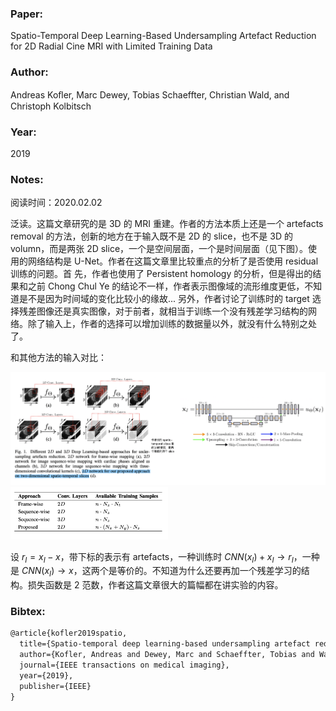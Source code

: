 ### Paper:

Spatio-Temporal Deep Learning-Based Undersampling Artefact Reduction for 2D Radial Cine MRI with Limited Training Data

### Author:

Andreas Koﬂer, Marc Dewey, Tobias Schaeffter, Christian Wald, and Christoph Kolbitsch

### Year:

2019

### Notes:

阅读时间：2020.02.02

泛读。这篇文章研究的是 3D 的 MRI 重建。作者的方法本质上还是一个 artefacts removal 的方法，创新的地方在于输入既不是 2D 的 slice，也不是 3D 的 volumn，而是两张 2D slice，一个是空间层面，一个是时间层面（见下图）。使用的网络结构是 U-Net。作者在这篇文章里比较重点的分析了是否使用 residual 训练的问题。首 先，作者也使用了 Persistent homology 的分析，但是得出的结果和之前 Chong Chul Ye 的结论不一样，作者表示图像域的流形维度更低，不知道是不是因为时间域的变化比较小的缘故... 另外，作者讨论了训练时的 target 选择残差图像还是真实图像，对于前者，就相当于训练一个没有残差学习结构的网络。除了输入上，作者的选择可以增加训练的数据量以外，就没有什么特别之处了。

和其他方法的输入对比：

<img src="https://raw.githubusercontent.com/Theodore-PKU/pictures/master/%E6%88%AA%E5%B1%8F2020-02-02%E4%B8%8B%E5%8D%887.28.01.png"/>

<img src="https://raw.githubusercontent.com/Theodore-PKU/pictures/master/%E6%88%AA%E5%B1%8F2020-02-02%E4%B8%8B%E5%8D%887.28.33.png" width="50%"/>

设 $r_I = x_I - x$，带下标的表示有 artefacts，一种训练时 $CNN(x_I) + x_I \rightarrow r_I$，一种是 $CNN(x_I)  \rightarrow x$，这两个是等价的。不知道为什么还要再加一个残差学习的结构。损失函数是 2 范数，作者这篇文章很大的篇幅都在讲实验的内容。

### Bibtex:

```latex
@article{kofler2019spatio,
  title={Spatio-temporal deep learning-based undersampling artefact reduction for 2d radial cine mri with limited training data},
  author={Kofler, Andreas and Dewey, Marc and Schaeffter, Tobias and Wald, Christian and Kolbitsch, Christoph},
  journal={IEEE transactions on medical imaging},
  year={2019},
  publisher={IEEE}
}
```

